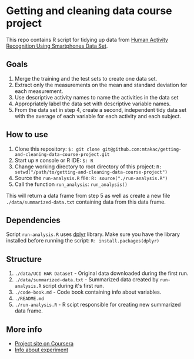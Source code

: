 # Getting and cleaning data course project

This repo contains R script for tidying up data from 
[Human Activity Recognition Using Smartphones Data Set](http://archive.ics.uci.edu/ml/datasets/Human+Activity+Recognition+Using+Smartphones).

## Goals
1. Merge the training and the test sets to create one data set.
2. Extract only the measurements on the mean and standard deviation for each measurement.
3. Use descriptive activity names to name the activities in the data set
4. Appropriately label the data set with descriptive variable names.
5. From the data set in step 4, create a second, independent tidy data set with the average 
of each variable for each activity and each subject.

## How to use
1. Clone this repository: `$: git clone git@github.com:mtakac/getting-and-cleaning-data-course-project.git`
2. Start up `R` console or R IDE: `$: R`
3. Change working directory to root directory of this project: `R: setwd("/path/to/getting-and-cleaning-data-course-project")`
4. Source the `run-analysis.R` file: `R: source("./run-analysis.R")`
5. Call the function `run_analysis`: `run_analysis()`

This will return a data frame from step 5 as well as create a new file `./data/summarized-data.txt` containing data
from this data frame.

## Dependencies
Script `run-analysis.R` uses [dplyr](https://github.com/tidyverse/dplyr) library. Make sure you have the library
installed before running the script: `R: install.packages(dplyr)`

## Structure
1. `./data/UCI HAR Dataset` - Original data downloaded during the first run.
2. `./data/summarized-data.txt` - Summarized data created by `run-analysis.R` script during it's first run.
3. `./code-book.md` - Code book containing info about variables.
4. `./README.md`
5. `./run-analysis.R` - R scipt responsible for creating new summarized data frame.

## More info
- [Project site on Coursera](https://www.coursera.org/learn/data-cleaning/peer/FIZtT/getting-and-cleaning-data-course-project)
- [Info about experiment](http://archive.ics.uci.edu/ml/datasets/Human+Activity+Recognition+Using+Smartphones)

